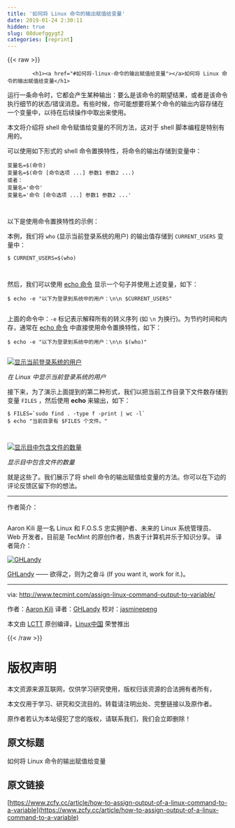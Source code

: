 ```yaml
---
title: '如何将 Linux 命令的输出赋值给变量' 
date: 2019-01-24 2:30:11
hidden: true
slug: 08duefggygt2
categories: [reprint]
---
```


{{< raw >}}

            <h1><a href="#如何将-linux-命令的输出赋值给变量"></a>如何将 Linux 命令的输出赋值给变量</h1>
<p>运行一条命令时，它都会产生某种输出：要么是该命令的期望结果，或者是该命令执行细节的状态/错误消息。有些时候，你可能想要将某个命令的输出内容存储在一个变量中，以待在后续操作中取出来使用。</p>
<p>本文将介绍将 shell 命令赋值给变量的不同方法，这对于 shell 脚本编程是特别有用的。</p>
<p>可以使用如下形式的 shell 命令置换特性，将命令的输出存储到变量中：</p>
<pre><code class="hljs clean">变量名=$(命令)
变量名=$(命令 [命令选项 ...] 参数<span class="hljs-number">1</span> 参数<span class="hljs-number">2</span> ...)
或者：
变量名=<span class="hljs-string">'命令'</span>
变量名=<span class="hljs-string">'命令 [命令选项 ...] 参数1 参数2 ...'</span>

</code></pre><p>以下是使用命令置换特性的示例：</p>
<p>本例，我们将 <code>who</code> (显示当前登录系统的用户) 的输出值存储到 <code>CURRENT_USERS</code> 变量中：</p>
<pre><code class="hljs elixir"><span class="hljs-variable">$ </span>CURRENT_USERS=<span class="hljs-variable">$(</span>who)

</code></pre><p>然后，我们可以使用 <a href="http://www.tecmint.com/echo-command-in-linux/">echo 命令</a> 显示一个句子并使用上述变量，如下：</p>
<pre><code class="hljs shell"><span class="hljs-meta">$</span><span class="bash"> <span class="hljs-built_in">echo</span> -e <span class="hljs-string">"以下为登录到系统中的用户：\n\n <span class="hljs-variable">$CURRENT_USERS</span>"</span></span>

</code></pre><p>上面的命令中：<code>-e</code> 标记表示解释所有的转义序列 (如 <code>\n</code> 为换行)。为节约时间和内存，通常在 <a href="http://www.tecmint.com/echo-command-in-linux/">echo 命令</a> 中直接使用命令置换特性，如下：</p>
<pre><code class="hljs shell"><span class="hljs-meta">$</span><span class="bash"> <span class="hljs-built_in">echo</span> -e <span class="hljs-string">"以下为登录到系统中的用户：\n\n <span class="hljs-variable">$(who)</span>"</span></span>

</code></pre><p><a href="http://www.tecmint.com/wp-content/uploads/2017/01/Shows-Current-Logged-Users-in-Linux.png"><img src="https://p3.ssl.qhimg.com/t01c545b488a416c1df.png" alt="显示当前登录系统的用户"></a></p>
<p><em>在 Linux 中显示当前登录系统的用户</em></p>
<p>接下来，为了演示上面提到的第二种形式，我们以把当前工作目录下文件数存储到变量 <code>FILES</code> ，然后使用 <strong>echo</strong> 来输出，如下：</p>
<pre><code class="hljs shell"><span class="hljs-meta">$</span><span class="bash"> FILES=`sudo find . -<span class="hljs-built_in">type</span> f -<span class="hljs-built_in">print</span> | wc -l`</span>
<span class="hljs-meta">$</span><span class="bash"> <span class="hljs-built_in">echo</span> <span class="hljs-string">"当前目录有 <span class="hljs-variable">$FILES</span> 个文件。"</span></span>

</code></pre><p><a href="http://www.tecmint.com/wp-content/uploads/2017/01/Show-Number-of-Files-in-Directory.png"><img src="https://p1.ssl.qhimg.com/t016494d872296d3e1d.png" alt="显示目中包含文件的数量"></a></p>
<p><em>显示目中包含文件的数量</em></p>
<p>就是这些了。我们展示了将 shell 命令的输出赋值给变量的方法。你可以在下边的评论反馈区留下你的想法。</p>
<hr>
<p>作者简介：</p>
<p><a href="https://camo.githubusercontent.com/c56210a89c1f1555fd748aa5722cec3bfc322710/687474703a2f2f312e67726176617461722e636f6d2f6176617461722f34653434346162363131633762386337626362373665353864326538326165303f733d31323826643d626c616e6b26723d67"><img src="https://p1.ssl.qhimg.com/t018ca12cf421b83234.jpg" alt=""></a></p>
<p>Aaron Kili 是一名 Linux 和 F.O.S.S 忠实拥护者、未来的 Linux 系统管理员、Web 开发者，目前是 TecMint 的原创作者，热衷于计算机并乐于知识分享。 译者简介：</p>
<p><a href="https://camo.githubusercontent.com/ffb0f5b44d2d2e17b1d28718fd6fced89dcce38d/687474703a2f2f47484c616e64792e636f6d2f696d616765732f47484c616e64792e69636f"><img src="https://camo.githubusercontent.com/ffb0f5b44d2d2e17b1d28718fd6fced89dcce38d/687474703a2f2f47484c616e64792e636f6d2f696d616765732f47484c616e64792e69636f" alt="GHLandy"></a></p>
<p><a href="http://GHLandy.com">GHLandy</a> —— 欲得之，则为之奋斗 (If you want it, work for it.)。</p>
<hr>
<p>via: <a href="http://www.tecmint.com/assign-linux-command-output-to-variable/">http://www.tecmint.com/assign-linux-command-output-to-variable/</a></p>
<p>作者：<a href="http://www.tecmint.com/author/aaronkili/">Aaron Kili</a> 译者：<a href="https://github.com/GHLandy">GHLandy</a> 校对：<a href="https://github.com/jasminepeng">jasminepeng</a></p>
<p>本文由 <a href="https://github.com/LCTT/TranslateProject">LCTT</a> 原创编译，<a href="https://linux.cn/">Linux中国</a> 荣誉推出</p>

          
{{< /raw >}}

# 版权声明
本文资源来源互联网，仅供学习研究使用，版权归该资源的合法拥有者所有，

本文仅用于学习、研究和交流目的。转载请注明出处、完整链接以及原作者。

原作者若认为本站侵犯了您的版权，请联系我们，我们会立即删除！

## 原文标题
如何将 Linux 命令的输出赋值给变量

## 原文链接
[https://www.zcfy.cc/article/how-to-assign-output-of-a-linux-command-to-a-variable](https://www.zcfy.cc/article/how-to-assign-output-of-a-linux-command-to-a-variable)

